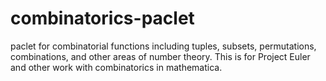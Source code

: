 # combinatorics-paclet
paclet for combinatorial functions including tuples, subsets, permutations, combinations, and other areas of number theory. This is for Project Euler and other work with combinatorics in mathematica.
